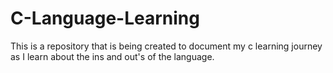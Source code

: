 # C-Language-Learning
This is a repository that is being created to document my c learning journey as I learn about the ins and out's of the language.
